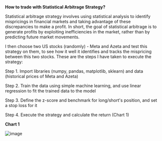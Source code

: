**How to trade with Statistical Arbitrage Strategy?**

Statistical arbitrage strategy involves using statistical analysis to identify mispricings in financial markets and taking advantage of these discrepancies to make a profit. In short, the goal of statistical arbitrage is to generate profits by exploiting inefficiencies in the market, rather than by predicting future market movements.

I then choose two US stocks (randomly) - Meta and Azeta and test this strategy on them, to see how it well it identifies and tracks the mispricing between this two stocks. These are the steps I have taken to execute the strategy:

Step 1. Import libraries (numpy, pandas, matplotlib, sklearn) and data (historical prices of Meta and Azeta)

Step 2. Train the data using simple machine learning, and use linear regression to fit the trained data to the model

Step 3. Define the z-score and benchmark for long/short's position, and set a stop loss for it

Step 4. Execute the strategy and calculate the return (Chart 1)



**Chart 1**

![image](https://user-images.githubusercontent.com/121606452/211153192-0324810a-12f6-4cbc-802b-65a302b7aee0.png)

